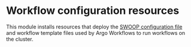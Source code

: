 # Workflow configuration resources

This module installs resources that deploy the [SWOOP configuration file](https://github.com/Element84/swoop-go/blob/main/fixtures/swoop-config.yml) and workflow template files used by Argo Workflows to run workflows on the cluster.
